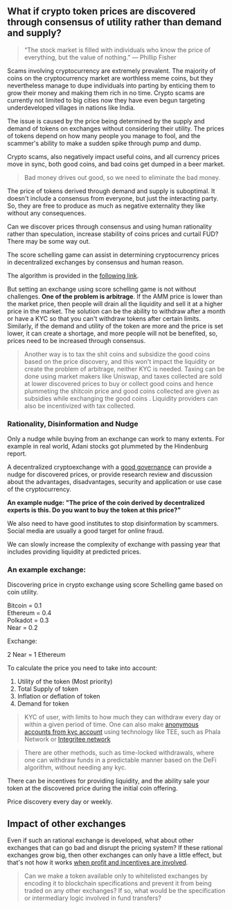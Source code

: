 ## What if crypto token prices are discovered through consensus of utility rather than demand and supply?

> “The stock market is filled with individuals who know the price of everything, but the value of nothing.” — Phillip Fisher


Scams involving cryptocurrency are extremely prevalent.
The majority of coins on the cryptocurrency market are worthless meme coins, but they nevertheless manage to dupe individuals into parting by enticing them to grow their money and making them rich in no time.
Crypto scams are currently not limited to big cities now they have even begun targeting underdeveloped villages in nations like India.

The issue is caused by the price being determined by the supply and demand of tokens on exchanges without considering their utility. The prices of tokens depend on how many people you manage to fool, and the scammer's ability to make a sudden spike through pump and dump.

Crypto scams, also negatively impact useful coins, and all currency prices move in sync, both good coins, and bad coins get dumped in a beer market.

> Bad money drives out good, so we need to eliminate the bad money.

The price of tokens derived through demand and supply is suboptimal. It doesn't include a consensus from everyone, but just the interacting party. So, they are free to produce as much as negative externality they like without any consequences.

Can we discover prices through consensus and using human rationality rather than speculation, increase stability of coins prices and curtail FUD? There may be some way out.

The score schelling game can assist in determining cryptocurrency prices in decentralized exchanges by consensus and human reason.

The algorithm is provided in the [following link](https://github.com/amiyatulu/shivarthu/blob/main/docs/Shivarthu.md#price-discovery-of-projects-through-score-schelling-game).

But setting an exchange using score schelling game is not without challenges. **One of the problem is arbitrage**. If the AMM price is lower than the market price, then people will drain all the liquidity and sell it at a higher price in the market. The solution can be the ability to withdraw after a month or have a KYC so that you can't withdraw tokens after certain limits.
Similarly, if the demand and utility of the token are more and the price is set lower, it can create a shortage, and more people will not be benefited, so, prices need to be increased through consensus.

>Another way is to tax the shit coins and subsidize the good coins based on the price discovery, and this won't impact the liquidity or create the problem of arbitrage, neither KYC is needed.
Taxing can be done using market makers like Uniswap, and taxes collected are sold at lower discovered prices to buy or collect good coins and hence plummeting the shitcoin price and good coins collected are given as subsidies while exchanging the good coins . Liquidity providers can also be incentivized with tax collected.

### Rationality, Disinformation and Nudge

Only a nudge while buying from an exchange can work to many extents.
For example in real world, Adani stocks got plummeted by the Hindenburg report.

A decentralized cryptoexchange with a [good governance](tyranny_of_the_majority.md) can provide a nudge for discovered prices, or provide research review and discussion about the advantages, disadvantages, security and application or use case of the cryptocurrency. 


**An example nudge: "The price of the coin derived by decentralized experts is this. Do you want to buy the token at this price?"**

We also need to have good institutes to stop disinformation by scammers. Social media are usually a good target for online fraud. 

We can slowly increase the complexity of exchange with passing year that includes providing liquidity at predicted prices.

### An example exchange:

Discovering price in crypto exchange using score Schelling game based on coin utility.

Bitcoin = 0.1  
Ethereum = 0.4  
Polkadot = 0.3  
Near = 0.2  

Exchange:

2 Near = 1 Ethereum

To calculate the price you need to take into account:
1) Utility of the token (Most priority)
2) Total Supply of token
3) Inflation or deflation of token
4) Demand for token

> KYC of user, with limits to how much they can withdraw every day or within a given period of time. One can also make [anonymous accounts from kyc account](https://github.com/amiyatulu/shivarthu/wiki/Anonymous-Accounts-Steps) using technology like TEE, such as Phala Network or [Integritee network](https://github.com/integritee-network/integritee-node)

> There are other methods, such as time-locked withdrawals, where one can withdraw funds in a predictable manner based on the DeFi algorithm, without needing any kyc.

There can be incentives for providing liquidity, and the ability sale your token at the discovered price during the initial coin offering.

Price discovery every day or weekly.

## Impact of other exchanges

Even if such an rational exchange is developed, what about other exchanges that can go bad and disrupt the pricing system? If these rational exchanges grow big, then other exchanges can only have a little effect, but that's not how it works [when profit and incentives are involved](https://finematics.com/bank-run-in-defi-iron-finance-explained/).

> Can we make a token available only to whitelisted exchanges by encoding it to blockchain specifications and prevent it from being traded on any other exchanges? If so, what would be the specification or intermediary logic involved in fund transfers?